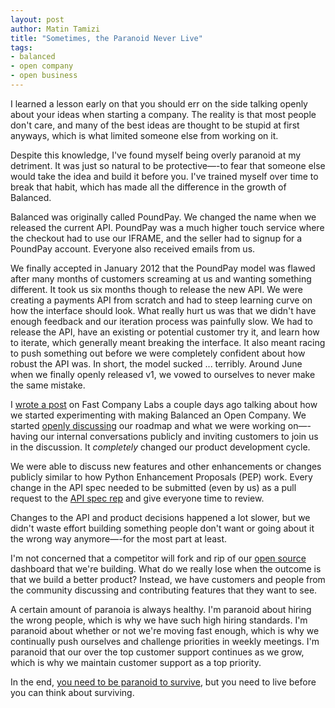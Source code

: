 ```yaml
---
layout: post
author: Matin Tamizi
title: "Sometimes, the Paranoid Never Live"
tags:
- balanced
- open company
- open business
---
```


I learned a lesson early on that you should err on the side talking openly
about your ideas when starting a company. The reality is that most people don't
care, and many of the best ideas are thought to be stupid at first anyways,
which is what limited someone else from working on it.

Despite this knowledge, I've found myself being overly paranoid at my
detriment. It was just so natural to be protective—-to fear that someone else
would take the idea and build it before you. I've trained myself over time to
break that habit, which has made all the difference in the growth of Balanced.

Balanced was originally called PoundPay. We changed the name when we released
the current API. PoundPay was a much higher touch service where the checkout
had to use our IFRAME, and the seller had to signup for a PoundPay account.
Everyone also received emails from us.

We finally accepted in January 2012 that the PoundPay model was flawed after
many months of customers screaming at us and wanting something different. It
took us six months though to release the new API. We were creating a payments
API from scratch and had to steep learning curve on how the interface should
look. What really hurt us was that we didn't have enough feedback and our
iteration process was painfully slow. We had to release the API, have an
existing or potential customer try it, and learn how to iterate, which generally
meant breaking the interface. It also meant racing to push something out before
we were completely confident about how robust the API was. In short, the model
sucked ... terribly. Around June when we finally openly released v1, we vowed to ourselves to never
make the same mistake.

I [wrote a post](http://www.fastcolabs.com/3008944/open-company/why-i-made-my-payments-startup-an-open-company) on Fast Company Labs a couple days ago talking about
how we started experimenting with making Balanced an Open Company. We started
[openly discussing](github.com/balanced/balanced-api/issues) our roadmap
and what we were working on—-having our internal conversations publicly and
inviting customers to join us in the discussion. It _completely_ changed our
product development cycle.

We were able to discuss new features and other enhancements or changes publicly
similar to how Python Enhancement Proposals (PEP) work. Every change in the API
spec needed to be submitted (even by us) as a pull request to the
[API spec rep](github.com/balanced/balanced-api) and give everyone time to
review.

Changes to the API and product decisions happened a lot slower, but we didn't
waste effort building something people don't want or going about it the wrong
way anymore—-for the most part at least.

I'm not concerned that a competitor will fork and rip of our
[open source](https://github.com/balanced/balanced-dashboard) dashboard that
we're building. What do we really lose when the outcome is that we build a
better product? Instead, we have customers and people from the community
discussing and contributing features that they want to see.

A certain amount of paranoia is always healthy. I'm paranoid about hiring the
wrong people, which is why we have such high hiring standards. I'm paranoid
about whether or not we're moving fast enough, which is why we continually
push ourselves and challenge priorities in weekly meetings. I'm paranoid that
our over the top customer support continues as we grow, which is why we maintain
customer support as a top priority.

In the end, [you need to be paranoid to survive](http://www.amazon.com/Only-Paranoid-Survive-Exploit-Challenge/dp/0385483821), but you need to live before you can think about surviving.